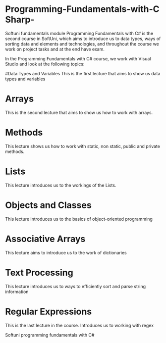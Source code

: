 # Programming-Fundamentals-with-C Sharp-
Softuni fundamentals module
Programming Fundamentals with C# is the second course in SoftUni, which aims to introduce us to data types, ways of sorting data and elements and technologies, and throughout the course we work on project tasks and at the end have exam.

In the Programming Fundamentals with C# course, we work with Visual Studio and look at the following topics:

#Data Types and Variables
This is the first lecture that aims to show us data types and variables

# Arrays
This is the second lecture that aims to show us how to work with arrays.

# Methods
This lecture shows us how to work with static, non static, public and private methods.

# Lists
This lecture introduces us to the workings of the Lists.

# Objects and Classes
This lecture introduces us to the basics of object-oriented programming

# Associative Arrays
This lecture aims to introduce us to the work of dictionaries

# Text Processing
This lecture introduces us to ways to efficiently sort and parse string information

# Regular Expressions
This is the last lecture in the course. Introduces us to working with regex

Softuni programming fundamentals with C#

